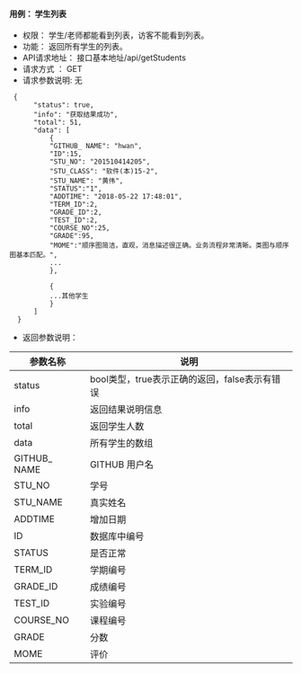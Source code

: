 #### 用例： 学生列表
- 权限： 学生/老师都能看到列表，访客不能看到列表。
- 功能： 返回所有学生的列表。
- API请求地址： 接口基本地址/api/getStudents
- 请求方式 ： GET
- 请求参数说明: 无
```
 {
      "status": true,
      "info": "获取结果成功",
      "total": 51,
      "data": [
          {
          "GITHUB_ NAME": "hwan",
          "ID":15,
          "STU_NO": "201510414205",
          "STU_CLASS": "软件(本)15-2",
          "STU_NAME": "黄伟",
          "STATUS":"1",
          "ADDTIME": "2018-05-22 17:48:01",
          "TERM_ID":2,
          "GRADE_ID":2,
          "TEST_ID":2,
          "COURSE_NO":25,
          "GRADE":95,
          "MOME":"顺序图简洁，直观，消息描述很正确。业务流程非常清晰。类图与顺序图基本匹配。",
          ...
          },
          
          {
          ...其他学生
          }
      ]
  }

```
- 返回参数说明：

参数名称	| 说明
---|---
status | bool类型，true表示正确的返回，false表示有错误
info | 返回结果说明信息
total |返回学生人数
data | 所有学生的数组
GITHUB_ NAME | 	GITHUB 用户名
STU_NO | 学号
STU_NAME | 真实姓名
ADDTIME | 增加日期
ID | 数据库中编号
STATUS | 是否正常
TERM_ID | 学期编号
GRADE_ID | 成绩编号
TEST_ID | 实验编号
COURSE_NO | 课程编号
GRADE | 分数
MOME | 评价
